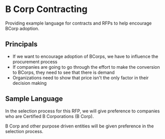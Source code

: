 # B Corp Contracting
Providing example language for contracts and RFPs to help encourage BCorp adoption.

## Principals

- If we want to encourage adoption of BCorps, we have to influence the procurement process
- If companies are going to go through the effort to make the conversion to BCorps, they need to see that there is demand
- Organizations need to show that price isn't the only factor in their decision making

## Sample Language

In the selection process for this RFP, we will give preference to companies who are Certified B Corporations (B Corp). 

B Corp and other purpose driven entities will be given preference in the selection process.
